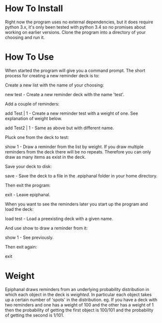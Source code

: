 # How To Install #

Right now the program uses no external dependencies, but it does require python 3.x,
it's only been tested with python 3.4 so no promises about working on earlier
versions. Clone the program into a directory of your choosing and run it.

# How To Use #

When started the program will give you a command prompt. The short process for
creating a new reminder deck is to:

Create a new list with the name of your choosing:

new test - Create a new reminder deck with the name 'test'.

Add a couple of reminders:

add Test | 1 - Create a new reminder test with a weight of one. See explanation of
               weight below.

add Test2 | 1 - Same as above but with different name.

Pluck one from the deck to test:

show 1 - Draw a reminder from the list by weight. If you draw multiple reminders
         from the deck there will be no repeats. Therefore you can only draw as
	 many items as exist in the deck.

Save your deck to disk:

save - Save the deck to a file in the .epiphanal folder in your home directory.

Then exit the program:

exit - Leave epiphanal.

When you want to see the reminders later you start up the program and load the
deck:

load test - Load a preexisting deck with a given name.

And use show to draw a reminder from it:

show 1 - See previously.

Then exit again:

exit

# Weight #

Epiphanal draws reminders from an underlying probability distribution in which
each object in the deck is *weighted*. In particular each object takes up a certain
number of 'spots' in the distribution. eg. If you have a deck with two reminders
and one has a weight of 100 and the other has a weight of 1 then the probability
of getting the first object is 100/101 and the probability of getting the second
is 1/101.